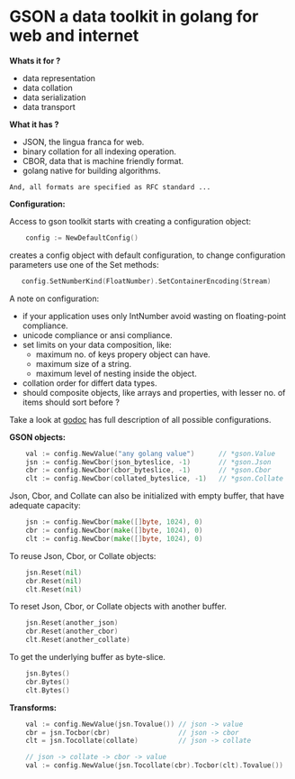GSON a data toolkit in golang for web and internet
==================================================

**Whats it for ?**

* data representation
* data collation
* data serialization
* data transport

**What it has ?**

* JSON, the lingua franca for web.
* binary collation for all indexing operation.
* CBOR, data that is machine friendly format.
* golang native for building algorithms.


```
And, all formats are specified as RFC standard ...
```

**Configuration:**

Access to gson toolkit starts with creating a configuration object:

```go
    config := NewDefaultConfig()
```

creates a config object with default configuration,
to change configuration parameters use one of the Set methods:

```go
   config.SetNumberKind(FloatNumber).SetContainerEncoding(Stream)
```

A note on configuration:

* if your application uses only IntNumber avoid wasting
  on floating-point compliance.
* unicode compliance or ansi compliance.
* set limits on your data composition, like:
  * maximum no. of keys propery object can have.
  * maximum size of a string.
  * maximum level of nesting inside the object.
* collation order for differt data types.
* should composite objects, like arrays and properties, with
  lesser no. of items should sort before ?

Take a look at [godoc](https://godoc.org/github.com/prataprc/gson)
has full description of all possible configurations.

**GSON objects:**

```go
    val := config.NewValue("any golang value")      // *gson.Value
    jsn := config.NewCbor(json_byteslice, -1)       // *gson.Json
    cbr := config.NewCbor(cbor_byteslice, -1)       // *gson.Cbor
    clt := config.NewCbor(collated_byteslice, -1)   // *gson.Collate
```

Json, Cbor, and Collate can also be initialized with empty buffer,
that have adequate capacity:

```go
    jsn := config.NewCbor(make([]byte, 1024), 0)
    cbr := config.NewCbor(make([]byte, 1024), 0)
    clt := config.NewCbor(make([]byte, 1024), 0)
```

To reuse Json, Cbor, or Collate objects:

```go
    jsn.Reset(nil)
    cbr.Reset(nil)
    clt.Reset(nil)
```

To reset Json, Cbor, or Collate objects with another buffer.

```go
    jsn.Reset(another_json)
    cbr.Reset(another_cbor)
    clt.Reset(another_collate)
```

To get the underlying buffer as byte-slice.

```go
    jsn.Bytes()
    cbr.Bytes()
    clt.Bytes()
```

**Transforms:**

```go
    val := config.NewValue(jsn.Tovalue()) // json -> value
    cbr = jsn.Tocbor(cbr)                 // json -> cbor
    clt = jsn.Tocollate(collate)          // json -> collate

    // json -> collate -> cbor -> value
    val := config.NewValue(jsn.Tocollate(cbr).Tocbor(clt).Tovalue())
```
